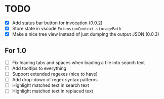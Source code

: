 # TODO

- [x] Add status bar button for invocation (0.0.2)
- [x] Store state in vscode `ExtensionContext.storagePath`
- [x] Make a nice tree view instead of just dumping the output JSON (0.0.3)

## For 1.0

- [ ] Fix leading tabs and spaces when loading a file into search text
- [ ] Add tooltips to everything
- [ ] Support extended regexes (nice to have)
- [ ] Add drop-down of regex syntax patterns
- [ ] Highlight matched text in search text
- [ ] Highlight matched text in replaced text
